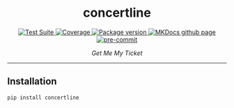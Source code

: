<h1 align="center"> concertline </h1>

<p align="center">
  <a href="https://github.com/gjeusel/concertline/actions?query=workflow%3ACI+branch%3Amain">
      <img src="https://github.com/gjeusel/concertline/workflows/ci.yml/badge.svg?event=push&branch=main" alt="Test Suite" onerror="this.style.display='none'">
  </a>
  <a href="https://coverage-badge.samuelcolvin.workers.dev/redirect/gjeusel/concertline" alt="Test Coverage" onerror="this.style.display='none'">
      <img src="https://coverage-badge.samuelcolvin.workers.dev/gjeusel/concertline.svg" alt="Coverage">
  </a>
  <a href="https://pypi.org/project/concertline/">
      <img src="https://img.shields.io/pypi/v/concertline" alt="Package version" onerror="this.style.display='none'">
  </a>
  <a href="https://gjeusel.github.io/concertline/">
    <img src="https://img.shields.io/badge/mkdocs-pages-brightgreen" alt="MKDocs github page">
  </a>
  <a href="https://github.com/pre-commit/pre-commit">
      <img src="https://img.shields.io/badge/pre--commit-enabled-brightgreen?logo=pre-commit&logoColor=white" alt="pre-commit">
  </a>
</p>

<p align="center">
  <em>Get Me My Ticket</em>
</p>

---

## Installation

```bash
pip install concertline
```
